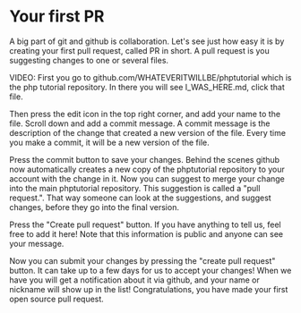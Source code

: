 # Your first PR
A big part of git and github is collaboration. Let's see just how easy it is by creating your first pull request, called PR in short. A pull request is you suggesting changes to one or several files. 

VIDEO: 
First you go to github.com/WHATEVERITWILLBE/phptutorial which is the php tutorial repository. In there you will see I_WAS_HERE.md, click that file.

Then press the edit icon in the top right corner, and add your name to the file. Scroll down and add a commit message. A commit message is the description of the change that created a new version of the file. Every time you make a commit, it will be a new version of the file.

Press the commit button to save your changes. Behind the scenes github now automatically creates a new copy of the phptutorial repository to your account with the change in it. Now you can suggest to merge your change into the main phptutorial repository. This suggestion is called a "pull request.". That way someone can look at the suggestions, and suggest changes, before they go into the final version. 

Press the "Create pull request" button. If you have anything to tell us, feel free to add it here! Note that this information is public and anyone can see your message. 

Now you can submit your changes by pressing the "create pull request" button. It can take up to a few days for us to accept your changes! When we have you will get a notification about it via github, and your name or nickname will show up in the list! Congratulations, you have made your first open source pull request.